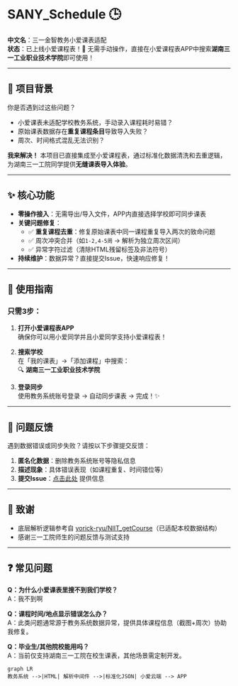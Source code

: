 # SANY_Schedule 🕒
**中文名**：三一金智教务小爱课表适配  
**状态**：已上线小爱课程表！🎉 无需手动操作，直接在小爱课程表APP中搜索**湖南三一工业职业技术学院**即可使用！

---

## 🚀 项目背景
你是否遇到过这些问题？
- 小爱课表未适配学校教务系统，手动录入课程耗时易错？
- 原始课表数据存在**重复课程条目**导致导入失败？
- 周次、时间格式混乱无法识别？

**我来解决！** 本项目已直接集成至小爱课程表，通过标准化数据清洗和去重逻辑，为湖南三一工院同学提供**无缝课表导入体验**。

---

## ✨ 核心功能
- **零操作接入**：无需导出/导入文件，APP内直接选择学校即可同步课表
- **关键问题修复**：
  - ✅ **重复课程去重**：修复原始课表中同一课程重复导入两次的致命问题
  - ✅ 周次冲突合并（如`1-2,4-5周` → 解析为独立周次区间）
  - ✅ 异常字符过滤（清除HTML残留标签及非法符号）
- **持续维护**：数据异常？直接提交Issue，快速响应修复！

---

## 📱 使用指南
### 只需3步：
1. **打开小爱课程表APP**  
   确保你可以用小爱同学并且小爱同学支持小爱课程表！

2. **搜索学校**  
   在「我的课表」→「添加课程」中搜索：  
   🔍 **湖南三一工业职业技术学院**

3. **登录同步**  
   使用教务系统账号登录 → 自动同步课表 → 完成！✨

---

## 🐞 问题反馈
遇到数据错误或同步失败？请按以下步骤提交反馈：
1. **匿名化数据**：删除教务系统账号等隐私信息
2. **描述现象**：具体错误表现（如课程重复、时间错位等）
3. **提交Issue**：[点击此处](https://github.com/你的账号/SANY_Schedule/issues) 提供信息

---

## 🙏 致谢
- 底层解析逻辑参考自 [yorick-ryu/NIIT_getCourse](https://gitee.com/yorick-ryu/NIIT_getCourse)（已适配本校数据结构）
- 感谢三一工院师生的问题反馈与测试支持

---


## ❓ 常见问题
**Q：为什么小爱课表里搜不到我们学校？**  
A：我不到啊

**Q：课程时间/地点显示错误怎么办？**  
A：此类问题通常源于教务系统数据异常，提供具体课程信息（截图+周次）协助我修复。

**Q：毕业生/其他院校能用吗？**  
A：当前仅支持湖南三一工院在校生课表，其他场景需定制开发。


```mermaid
graph LR
教务系统 -->|HTML| 解析中间件 -->|标准化JSON| 小爱云端 --> APP
